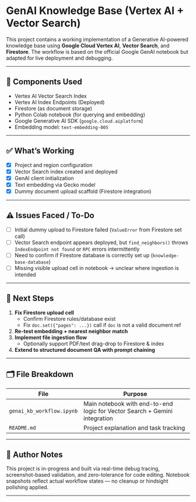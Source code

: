 # GenAI Knowledge Base (Vertex AI + Vector Search)

This project contains a working implementation of a Generative AI-powered knowledge base using **Google Cloud Vertex AI**, **Vector Search**, and **Firestore**. The workflow is based on the official Google GenAI notebook but adapted for live deployment and debugging.

---

## 🔧 Components Used

- Vertex AI Vector Search Index
- Vertex AI Index Endpoints (Deployed)
- Firestore (as document storage)
- Python Colab notebook (for querying and embedding)
- Google Generative AI SDK (`google.cloud.aiplatform`)
- Embedding model: `text-embedding-005`

---

## ✅ What’s Working

- [x] Project and region configuration
- [x] Vector Search index created and deployed
- [x] GenAI client initialization
- [x] Text embedding via Gecko model
- [x] Dummy document upload scaffold (Firestore integration)

---

## ⚠️ Issues Faced / To-Do

- [ ] Initial dummy upload to Firestore failed (`ValueError` from Firestore set call)
- [ ] Vector Search endpoint appears deployed, but `find_neighbors()` throws `IndexEndpoint not found` or `RPC` errors intermittently
- [ ] Need to confirm if Firestore database is correctly set up (`knowledge-base-database`)
- [ ] Missing visible upload cell in notebook → unclear where ingestion is intended

---

## 🧠 Next Steps

1. **Fix Firestore upload cell**
   - Confirm Firestore rules/database exist
   - Fix `doc.set({"pages": ...})` call if `doc` is not a valid document ref
2. **Re-test embedding + nearest neighbor match**
3. **Implement file ingestion flow**
   - Optionally support PDF/text drag-drop to Firestore & index
4. **Extend to structured document QA with prompt chaining**

---

## 🗂️ File Breakdown

| File | Purpose |
|------|---------|
| `genai_kb_workflow.ipynb` | Main notebook with end-to-end logic for Vector Search + Gemini integration |
| `README.md` | Project explanation and task tracking |

---

## 🤖 Author Notes

This project is in-progress and built via real-time debug tracing, screenshot-based validation, and zero-tolerance for code editing. Notebook snapshots reflect actual workflow states — no cleanup or hindsight polishing applied.

---


